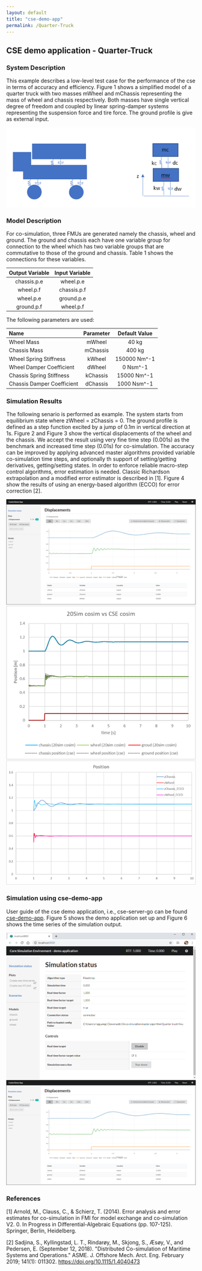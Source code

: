 ```yaml
---
layout: default
title: "cse-demo-app"
permalink: /Quarter-Truck
---
```


## CSE demo application - Quarter-Truck

### System Description

This example describes a low-level test case for the performance of the cse in terms of accuracy and efficiency. 
Figure 1 shows a simplified model of a quarter truck with two masses mWheel and mChassis representing the mass of wheel and chassis respectively. Both masses have single vertical degree of freedom and coupled by linear spring-damper systems representing the suspension force and tire force. The ground profile is give as external input. 

![foo](/assets/img/QuarterTruckFig1.png "Figure 1")
    
### Model Description

For co-simulation, three FMUs are generated namely the chassis, wheel and ground. The ground and chassis each have one variable group for connection to the wheel which has two variable groups that are commutative to those of the ground and chassis. Table 1 shows the connections for these variables.

| Output Variable     |Input Variable  |
|:---:         | :---:           |
| chassis.p.e     | wheel.p.e      |
| wheel.p.f     | chassis.p.f        |
| wheel.p.e      | ground.p.e     |
| ground.p.f     | wheel.p.f     |

 
The following parameters are used:

| Name        | Parameter      |Default Value        |
| :---           |:---:         | :---:           |
| Wheel Mass        | mWheel      | 40 kg       |
| Chassis Mass        | mChassis     | 400 kg        |
| Wheel Spring Stiffness      | kWheel      | 150000 Nm^-1     |
| Wheel Damper Coefficient        | dWheel     | 0 Nsm^-1      |
| Chassis Spring Stiffness         | kChassis     | 15000 Nm^-1       |
| Chassis Damper Coefficient         | dChassis     |  1000 Nsm^-1      |

### Simulation Results 
The following senario is performed as example. The system starts from equilibrium state where zWheel = zChassis = 0. The ground profile is defined as a step function excited by a jump of 0.1m in vertical direction at 1s. Figure 2 and Figure 3 show the vertical displacements of the wheel and the chassis. We accept the result using very fine time step (0.001s) as the benchmark and increased time step (0.01s) for co-simulation. The accuracy can be improved by applying advanced master algorithms provided variable co-simulation time steps, and optionally th support of setting/getting derivatives, getting/setting states. In order to enforce reliable macro-step control algorithms, error estimation is needed. Classic Richardson extrapolation and a modified error estimator is described in [1]. Figure 4 show the results of using an energy-based algorithm (ECCO) for error correction [2].     

![foo](/assets/img/QuarterTruckFig2.png "Figure 2")
![foo](/assets/img/QuarterTruckFig3.png "Figure 3")
![foo](/assets/img/QuarterTruckFig4.png "Figure 4")

### Simulation using cse-demo-app 
User guide of the cse demo application, i.e., cse-server-go can be found [cse-demo-app](./cse-demo-app.md). Figure 5 shows the demo application set up and Figure 6 shows the time series of the simulation output.

![foo](/assets/img/QuarterTruckFig5.png "Figure 5")
![foo](/assets/img/QuarterTruckFig6.png "Figure 6")

### References 
[1] Arnold, M., Clauss, C., & Schierz, T. (2014). Error analysis and error estimates for co-simulation in FMI for model exchange and co-simulation V2. 0. In Progress in Differential-Algebraic Equations (pp. 107-125). Springer, Berlin, Heidelberg.

[2] Sadjina, S., Kyllingstad, L. T., Rindarøy, M., Skjong, S., Æsøy, V., and Pedersen, E. (September 12, 2018). "Distributed Co-simulation of Maritime Systems and Operations." ASME. J. Offshore Mech. Arct. Eng. February 2019; 141(1): 011302. https://doi.org/10.1115/1.4040473